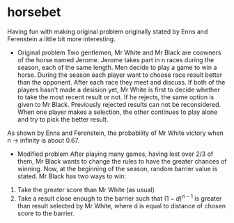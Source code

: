 # horsebet

Having fun with making original problem originally stated by Enns and Ferenstein a little bit more interesting. 

* Original problem
Two gentlemen, Mr White and Mr Black are coowners of the horse named Jerome. Jerome takes part in n races during the season, each of the same length. 
Men decide to play a game to win a horse. During the season each player want to choose race result better than the opponent. 
After each race they meet and discuss. If both of the players hasn't made a desision yet, Mr White is first to decide whether to take the most recent result or not. If he rejects, the same option is given to Mr Black. Previously rejected results can not be reconsidered. When one player makes a selection, the other continues to play alone and try to pick the better result. 

As shown by Enns and Ferenstein, the probability of Mr White victory when n -> infinity is about 0.67. 

* Modified problem
After playing many games, having lost over 2/3 of them, Mr Black wants to change the rules to have the greater chances of winning. Now, at the beginning of the season, random barrier value is stated. 
Mr Black has two ways to win:
1. Take the greater score than Mr White (as usual)
2. Take a result close enough to the barrier such that $(1 - d)^{n-1}$ is greater than result selected by Mr White, where d is equal to distance of chosen score to the barrier.
